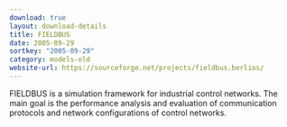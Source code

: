 ```yaml
---
download: true
layout: download-details
title: FIELDBUS
date: 2005-09-29
sortkey: "2005-09-29"
category: models-old
website-url: https://sourceforge.net/projects/fieldbus.berlios/
---
```


FIELDBUS is a simulation framework for industrial control networks. The main goal is the performance analysis and evaluation of communication protocols and network configurations of control networks.
